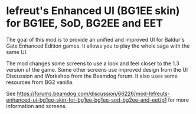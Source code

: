# lefreut's Enhanced UI (BG1EE skin) for BG1EE, SoD, BG2EE and EET

The goal of this mod is to provide an unified and improved UI for Baldur's Gate Enhanced Edition games. It allows you to play the whole saga with the same UI.

The mod changes some screens to use a look and feel closer to the 1.3 version of the game. Some other screens use improved design from the UI Discussion and Workshop from the Beamdog forum. It also uses some resources from BG2 vanilla.

See https://forums.beamdog.com/discussion/66226/mod-lefreuts-enhanced-ui-bg1ee-skin-for-bg1ee-bg1ee-sod-bg2ee-and-eet/p1 for more information and screens.
